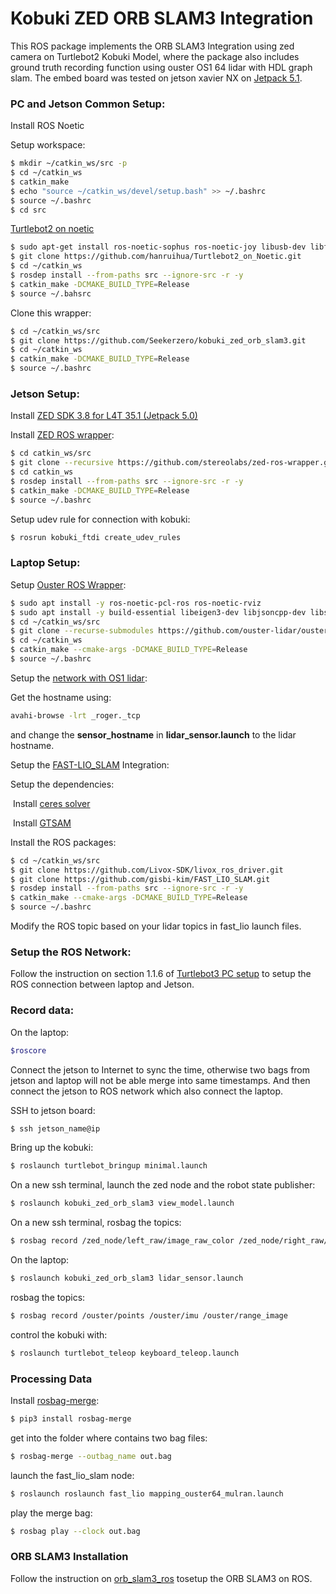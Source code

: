# Kobuki ZED ORB SLAM3 Integration

This ROS package implements the ORB SLAM3 Integration using zed camera on Turtlebot2 Kobuki Model, where the package also includes ground truth recording function using ouster OS1 64 lidar with HDL graph slam. The embed board was tested on jetson xavier NX on [Jetpack 5.1](https://developer.nvidia.com/embedded/jetpack-sdk-51). 



### PC and Jetson Common Setup:

Install ROS Noetic

Setup workspace:

```bash
$ mkdir ~/catkin_ws/src -p
$ cd ~/catkin_ws
$ catkin_make
$ echo "source ~/catkin_ws/devel/setup.bash" >> ~/.bashrc
$ source ~/.bashrc
$ cd src
```

[Turtlebot2 on noetic](https://github.com/hanruihua/Turtlebot2_on_Noetic)

```bash
$ sudo apt-get install ros-noetic-sophus ros-noetic-joy libusb-dev libftdi-dev ros-noetic-base-local-planner ros-noetic-move-base-msgs pyqt5-dev-tools
$ git clone https://github.com/hanruihua/Turtlebot2_on_Noetic.git
$ cd ~/catkin_ws
$ rosdep install --from-paths src --ignore-src -r -y
$ catkin_make -DCMAKE_BUILD_TYPE=Release
$ source ~/.bahsrc
```

Clone this wrapper:

```bash
$ cd ~/catkin_ws/src
$ git clone https://github.com/Seekerzero/kobuki_zed_orb_slam3.git
$ cd ~/catkin_ws
$ catkin_make -DCMAKE_BUILD_TYPE=Release
$ source ~/.bashrc
```





### Jetson Setup:

Install [ZED SDK 3.8  for L4T 35.1 (Jetpack 5.0)](https://www.stereolabs.com/developers/release/)

Install [ZED ROS wrapper](https://github.com/stereolabs/zed-ros-wrapper.git):

```bash
$ cd catkin_ws/src
$ git clone --recursive https://github.com/stereolabs/zed-ros-wrapper.git
$ cd catkin_ws
$ rosdep install --from-paths src --ignore-src -r -y
$ catkin_make -DCMAKE_BUILD_TYPE=Release
$ source ~/.bashrc
```

Setup udev rule for connection with kobuki:

```bash
$ rosrun kobuki_ftdi create_udev_rules
```





### Laptop Setup:

Setup [Ouster ROS Wrapper](https://github.com/ouster-lidar/ouster-ros):

```bash
$ sudo apt install -y ros-noetic-pcl-ros ros-noetic-rviz
$ sudo apt install -y build-essential libeigen3-dev libjsoncpp-dev libspdlog-dev libcurl4-openssl-dev cmake
$ cd ~/catkin_ws/src
$ git clone --recurse-submodules https://github.com/ouster-lidar/ouster-ros.git
$ cd ~/catkin_ws
$ catkin_make --cmake-args -DCMAKE_BUILD_TYPE=Release
$ source ~/.bashrc
```

Setup the [network with OS1 lidar](https://static.ouster.dev/sensor-docs/image_route1/image_route2/networking_guide/networking_guide.html):

Get the hostname using:

```bash
avahi-browse -lrt _roger._tcp
```

and change the **sensor_hostname** in **lidar_sensor.launch** to the lidar hostname.



Setup the [FAST-LIO_SLAM](https://github.com/gisbi-kim/FAST_LIO_SLAM) Integration:

Setup the dependencies:

​	Install [ceres solver](http://ceres-solver.org/installation.html)

​	Install [GTSAM](https://gtsam.org/get_started/)

Install the ROS packages:

```bash
$ cd ~/catkin_ws/src
$ git clone https://github.com/Livox-SDK/livox_ros_driver.git
$ git clone https://github.com/gisbi-kim/FAST_LIO_SLAM.git
$ rosdep install --from-paths src --ignore-src -r -y
$ catkin_make --cmake-args -DCMAKE_BUILD_TYPE=Release
$ source ~/.bashrc
```



Modify the ROS topic based on your lidar topics in fast_lio launch files.



### Setup the ROS Network:

Follow the instruction on section 1.1.6 of [Turtlebot3 PC setup](https://emanual.robotis.com/docs/en/platform/turtlebot3/quick-start/#pc-setup) to setup the ROS connection between laptop and Jetson.



### Record data:

On the laptop:

```bash
$roscore
```

Connect the jetson to Internet to sync the time, otherwise two bags from jetson and laptop will not be able merge into same timestamps. And then connect the jetson to ROS network which also connect the laptop.

SSH to jetson board:

```bash
$ ssh jetson_name@ip
```

Bring up the kobuki:

```bash
$ roslaunch turtlebot_bringup minimal.launch
```

On a new ssh terminal, launch the zed node and the robot state publisher:

```bash
$ roslaunch kobuki_zed_orb_slam3 view_model.launch
```

On a new ssh terminal, rosbag the topics:

```bash
$ rosbag record /zed_node/left_raw/image_raw_color /zed_node/right_raw/image_raw_color /tf /tf_static /mobile_base/sensors/imu_data_raw /mobile_base/sensors/imu_data /joint_states /zed_node/depth/camera_info /zed_node/left_raw/camera_info /zed_node/right_raw/camera_info /zed_node/parameter_descriptions
```



On the laptop:

```bash
$ roslaunch kobuki_zed_orb_slam3 lidar_sensor.launch
```

rosbag the topics:

```bash
$ rosbag record /ouster/points /ouster/imu /ouster/range_image
```

control the kobuki with:

```bash
$ roslaunch turtlebot_teleop keyboard_teleop.launch
```



### Processing Data

Install [rosbag-merge](https://pypi.org/project/rosbag-merge/):

```bash
$ pip3 install rosbag-merge
```

get into the folder where contains two bag files:

```bash
$ rosbag-merge --outbag_name out.bag
```

launch the fast_lio_slam node:

```bash
$ roslaunch roslaunch fast_lio mapping_ouster64_mulran.launch
```

play the merge bag:

```bash
$ rosbag play --clock out.bag
```







### ORB SLAM3 Installation

Follow the instruction on [orb_slam3_ros](https://github.com/thien94/orb_slam3_ros) tosetup the ORB SLAM3 on ROS. 